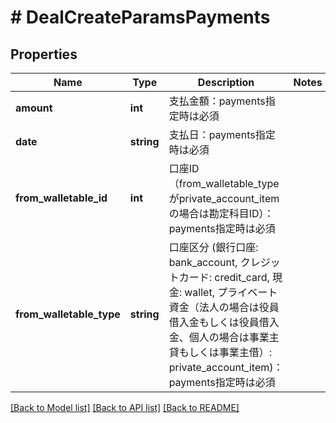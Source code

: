 # # DealCreateParamsPayments

## Properties

Name | Type | Description | Notes
------------ | ------------- | ------------- | -------------
**amount** | **int** | 支払金額：payments指定時は必須 | 
**date** | **string** | 支払日：payments指定時は必須 | 
**from_walletable_id** | **int** | 口座ID（from_walletable_typeがprivate_account_itemの場合は勘定科目ID）：payments指定時は必須 | 
**from_walletable_type** | **string** | 口座区分 (銀行口座: bank_account, クレジットカード: credit_card, 現金: wallet, プライベート資金（法人の場合は役員借入金もしくは役員借入金、個人の場合は事業主貸もしくは事業主借）: private_account_item)：payments指定時は必須 | 

[[Back to Model list]](../../README.md#documentation-for-models) [[Back to API list]](../../README.md#documentation-for-api-endpoints) [[Back to README]](../../README.md)


